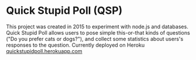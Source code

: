 # Quick Stupid Poll (QSP) #

This project was created in 2015 to experiment with node.js and databases. Quick Stupid Poll allows users to pose simple this-or-that kinds of questions ("Do you prefer cats or dogs?"), and collect some statistics about users's responses to the question. Currently deployed on Heroku [quickstupidpoll.herokuapp.com](here)
